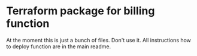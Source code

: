 # Terraform package for billing function
At the moment this is just a bunch of files. 
Don't use it. All instructions how to deploy function are in the main readme.